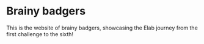# Brainy badgers

This is the website of brainy badgers, showcasing the Elab journey from the first challenge to the sixth!
